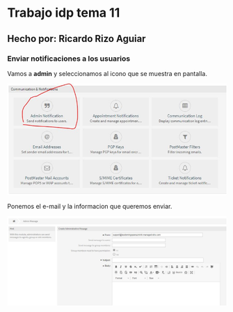 # Trabajo idp tema 11
## Hecho por: Ricardo Rizo Aguiar  

### Enviar notificaciones a los usuarios

Vamos a **admin** y seleccionamos al icono que se muestra en pantalla.

![imagen0](imagenes/Captura18.JPG)

Ponemos el e-mail y la informacion que queremos enviar. 

![imagen1](imagenes/captura19.JPG)

